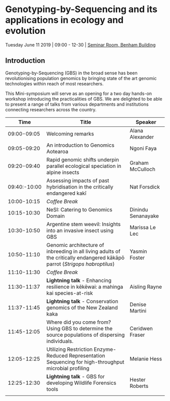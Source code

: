 # Genotyping-by-Sequencing and its applications in ecology and evolution

Tuesday June 11 2019 | 09:00 - 12-30 | [Seminar Room, Benham Building](https://goo.gl/maps/62XWtwgqsKxKir4V9)


## Introduction

Genotyping-by-Sequencing (GBS) in the broad sense has been revolutionising population genomics by bringing state of the art genomic technologies within reach of most researchers.

This Mini-symposium will serve as an opening for a two day hands-on workshop introducing the practicalities of GBS. We are delighted to be able to present a range of talks from various departments and institutions connecting researchers across the country.


Time | Title | Speaker |
------|------|-----|
09:00-09:05 | Welcoming remarks | Alana Alexander |
09:05-09:20 | An introduction to Genomics Aotearoa | Ngoni Faya |
09:20-09:40 | Rapid genomic shifts underpin parallel ecological speciation in alpine insects  | Graham McCulloch |
09:40:-10:00 | Assessing impacts of past hybridisation in the critically endangered kakī  | Nat Forsdick |
10:00-10:15 | *Coffee Break* | |
10:15-10:30 | NeSI: Catering to Genomics Domain | Dinindu Senanayake |
10:30-10:50 | Argentine stem weevil: Insights into an invasive insect using GBS | Marissa Le Lec |
10:50-11:10 | Genomic architecture of inbreeding in all living adults of the critically endangered kākāpō parrot (*Strigops habroptilus*) | Yasmin Foster |
11:10-11:30 | *Coffee Break* | |
11:30-11:37 | **Lightning talk** - Enhancing resilience in kēkēwai: a mahinga kai species-at-risk | Aisling Rayne |
11:37-11:45 | **Lightning talk** - Conservation genomics of the New Zealand kaka | Denise Martini |
11:45-12:05 | Where did you come from? Using GBS to determine the source populations of dispersing individuals. | Ceridwen Fraser |
12:05-12:25 | Utilizing Restriction Enzyme-Reduced Representation Sequencing for high-throughput microbial profiling | Melanie Hess |
12:25-12:30 | **Lightning talk** - GBS for developing Wildlife Forensics tools | Hester Roberts |
| | |

